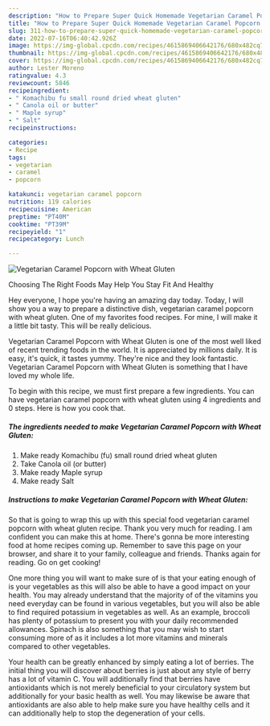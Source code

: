 ```yaml
---
description: "How to Prepare Super Quick Homemade Vegetarian Caramel Popcorn with Wheat Gluten"
title: "How to Prepare Super Quick Homemade Vegetarian Caramel Popcorn with Wheat Gluten"
slug: 311-how-to-prepare-super-quick-homemade-vegetarian-caramel-popcorn-with-wheat-gluten
date: 2022-07-16T06:40:42.926Z
image: https://img-global.cpcdn.com/recipes/4615869406642176/680x482cq70/vegetarian-caramel-popcorn-with-wheat-gluten-recipe-main-photo.jpg
thumbnail: https://img-global.cpcdn.com/recipes/4615869406642176/680x482cq70/vegetarian-caramel-popcorn-with-wheat-gluten-recipe-main-photo.jpg
cover: https://img-global.cpcdn.com/recipes/4615869406642176/680x482cq70/vegetarian-caramel-popcorn-with-wheat-gluten-recipe-main-photo.jpg
author: Lester Moreno
ratingvalue: 4.3
reviewcount: 5846
recipeingredient:
- " Komachibu fu small round dried wheat gluten"
- " Canola oil or butter"
- " Maple syrup"
- " Salt"
recipeinstructions:

categories:
- Recipe
tags:
- vegetarian
- caramel
- popcorn

katakunci: vegetarian caramel popcorn 
nutrition: 119 calories
recipecuisine: American
preptime: "PT40M"
cooktime: "PT39M"
recipeyield: "1"
recipecategory: Lunch

---
```



![Vegetarian Caramel Popcorn with Wheat Gluten](https://img-global.cpcdn.com/recipes/4615869406642176/680x482cq70/vegetarian-caramel-popcorn-with-wheat-gluten-recipe-main-photo.jpg)

Choosing The Right Foods May Help You Stay Fit And Healthy

Hey everyone, I hope you're having an amazing day today. Today, I will show you a way to prepare a distinctive dish, vegetarian caramel popcorn with wheat gluten. One of my favorites food recipes. For mine, I will make it a little bit tasty. This will be really delicious.

Vegetarian Caramel Popcorn with Wheat Gluten is one of the most well liked of recent trending foods in the world. It is appreciated by millions daily. It is easy, it's quick, it tastes yummy. They're nice and they look fantastic. Vegetarian Caramel Popcorn with Wheat Gluten is something that I have loved my whole life.




To begin with this recipe, we must first prepare a few ingredients. You can have vegetarian caramel popcorn with wheat gluten using 4 ingredients and 0 steps. Here is how you cook that.

<!--inarticleads1-->

##### The ingredients needed to make Vegetarian Caramel Popcorn with Wheat Gluten:

1. Make ready  Komachibu (fu) small round dried wheat gluten
1. Take  Canola oil (or butter)
1. Make ready  Maple syrup
1. Make ready  Salt




<!--inarticleads2-->

##### Instructions to make Vegetarian Caramel Popcorn with Wheat Gluten:





So that is going to wrap this up with this special food vegetarian caramel popcorn with wheat gluten recipe. Thank you very much for reading. I am confident you can make this at home. There's gonna be more interesting food at home recipes coming up. Remember to save this page on your browser, and share it to your family, colleague and friends. Thanks again for reading. Go on get cooking!

One more thing you will want to make sure of is that your eating enough of is your vegetables as this will also be able to have a good impact on your health. You may already understand that the majority of of the vitamins you need everyday can be found in various vegetables, but you will also be able to find required potassium in vegetables as well. As an example, broccoli has plenty of potassium to present you with your daily recommended allowances. Spinach is also something that you may wish to start consuming more of as it includes a lot more vitamins and minerals compared to other vegetables.

Your health can be greatly enhanced by simply eating a lot of berries. The initial thing you will discover about berries is just about any style of berry has a lot of vitamin C. You will additionally find that berries have antioxidants which is not merely beneficial to your circulatory system but additionally for your basic health as well. You may likewise be aware that antioxidants are also able to help make sure you have healthy cells and it can additionally help to stop the degeneration of your cells.
